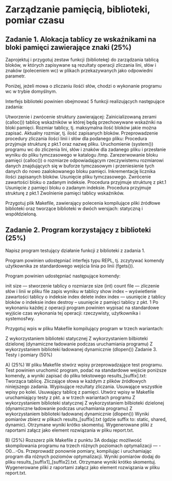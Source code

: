 # Zarządzanie pamięcią, biblioteki, pomiar czasu 

## Zadanie 1. Alokacja tablicy ze wskaźnikami na bloki pamięci zawierające znaki (25%)
Zaprojektuj i przygotuj zestaw funkcji (bibliotekę) do zarządzania tablicą bloków, w których zapisywane są rezultaty operacji zliczania lini, słów i znaków (poleceniem wc) w plikach przekazywanych jako odpowiedni parametr.

Poniżej, jeżeli mowa o zliczaniu ilośći słów, chodzi o wykonanie programu wc w trybie domyślnym.

Interfejs biblioteki powinien obejmować 5 funkcji realizujących następujące zadania:

Utworzenie i zwrócenie struktury zawierającej: 
Zainicializowaną zerami (calloc()) tablicę wskaźników w której będą przechowywane wskaźniki na bloki pamięci.
Rozmiar tablicy, tj. maksymalna ilość bloków jakie można zapisać.
Aktualny rozmiar, tj. ilość zapisanych bloków.
Przeprowadzenie procedury zliczania ilości linii i słów dla podanego pliku:
Procedura przyjmuje strukturę z pkt.1 oraz nazwę pliku.
Uruchomienie (system()) programu wc do zliczenia lini, słów i znaków dla zadanego pliku i przesłanie wyniku do pliku tymczasowego w katalogu /tmp. 
Zarezerwowanie bloku pamięci (calloc()) o rozmiarze odpowiadającym rzeczywistemu rozmiarowi danych znajdujących się w buforze tymczasowym i przeniesienie tych danych do nowo zaalokowanego bloku pamięci.
Inkrementację licznika ilości zapisanych bloków.
Usunięcie pliku tymczasowego.
Zwrócenie zawartości bloku o zadanym indeksie. Procedura przyjmuje strukturę z pkt.1
Usunięcie z pamięci bloku o zadanym indeksie. Procedura przyjmuje strukturę z pkt.1
Zwolnienie pamięci tablicy wskaźników.

Przygotuj plik Makefile, zawierający polecenia kompilujące pliki źródłowe biblioteki oraz tworzące biblioteki w dwóch wersjach: statyczną i współdzieloną.

## Zadanie 2. Program korzystający z biblioteki (25%)
Napisz program testujący działanie funkcji z biblioteki z zadania 1.

Program powinien udostępniać interfejs typu REPL, tj. zczytywać komendy użytkownika ze standardowego wejścia linia po linii (fgets()).

Program powinien udostępniać następujące komendy:

init size — stworzenie tablicy o rozmiarze size (int)
count file — zliczenie słów i linii w pliku file zapis wyniku w tablicy
show index – wyświetlenie zawartości tablicy o indeksie index 
delete index index — usunięcie z tablicy bloków o indeksie index
destroy – usunięcie z pamięci tablicy z pkt. 1
Po wykonaniu każdej z operacji program powinien wypisać na standardowe wyjście czas wykonania tej operacji: rzeczywisty, użytkownika i systemosfwy.

Przygotuj wpis w pliku Makefile kompilujący program w trzech wariantach:

Z wykorzystaniem biblioteki statycznej
Z wykorzystaniem bilbioteki dzielonej (dynamiczne ładowanie podczas uruchamiania programu)
Z wykorzystaniem biblioteki ładowanej dynamicznie (dlopen())
Zadanie 3. Testy i pomiary (50%)

A) (25%) W pliku Makefile stwórz wpisy przeprowadzające test programu. Test powinien uruchomić program, podać na standardowe wejście poniższe komendy, a wyniki zapisać do pliku tekstowego results_[suffix].txt:
Tworząca tablicę.
Zliczające słowa w każdym z plików źródłowych niniejszego zadania.
Wypisujące rezultaty zliczania.
Usuwające wszystkie wpisy po kolei.
Usuwający tablicę z pamięci.
Utwórz wpisy w Makefile uruchamiający testy z pkt. a w trzech wariantach programu
Z wykorzystaniem biblioteki statycznej
Z wykorzystaniem bilbioteki dzielonej (dynamiczne ładowanie podczas uruchamiania programu)
Z wykorzystaniem biblioteki ładowanej dynamicznie (dlopen())
Wyniki pomiarów zbierz w plikach results_[suffix].txt (gdzie suffix to: static, shared, dynamic).
Otrzymane wyniki krótko skomentuj. Wygenerowane pliki z raportami załącz jako element rozwiązania w pliku report.txt.

B) (25%) Rozszerz plik Makefile z punktu 3A dodając możliwość skompilowania programu na trzech różnych poziomach optymalizacji — -O0…-Os. Przeprowadź ponownie pomiary, kompilując i uruchamiając program dla różnych poziomów optymalizacji. Wyniki pomiarów dodaj do pliku results_[suffix1]_[suffix2].txt.
Otrzymane wyniki krótko skomentuj. Wygenerowane pliki z raportami załącz jako element rozwiązania w pliku report.txt.